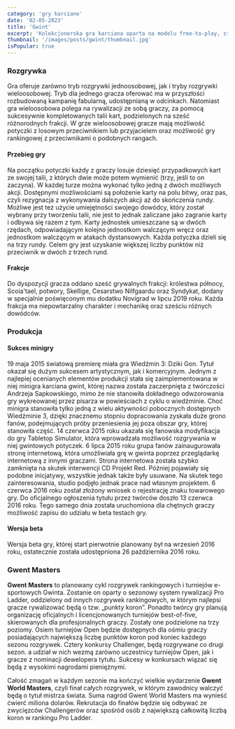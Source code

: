 ```yaml
---
category: 'gry karciane'
date: '02-05-2023'
title: 'Gwint'
excerpt: 'Kolekcjonerska gra karciana oparta na modelu free-to-play, stworzona przez polskie studio CD Projekt Red. Tytuł stanowi samodzielną, bardziej rozbudowaną wersję minigry, która po raz pierwszy pojawiła się w grze Wiedźmin 3: Dziki Gon i szybko okrzyknięta została jedną z najlepszych w historii branży.'
thumbnail: '/images/posts/gwint/thumbnail.jpg'
isPopular: true
---
```


### Rozgrywka

Gra oferuje zarówno tryb rozgrywki jednoosobowej, jak i tryby rozgrywki wieloosobowej. Tryb dla jednego gracza oferować ma w przyszłości rozbudowaną kampanię fabularną, udostępnianą w odcinkach. Natomiast gra wieloosobowa polega na rywalizacji ze sobą graczy, za pomocą sukcesywnie kompletowanych talii kart, podzielonych na sześć różnorodnych frakcji. W grze wieloosobowej gracze mają możliwość potyczki z losowym przeciwnikiem lub przyjacielem oraz możliwość gry rankingowej z przeciwnikami o podobnych rangach.

#### Przebieg gry

Na początku potyczki każdy z graczy losuje dziesięć przypadkowych kart ze swojej talii, z których dwie może potem wymienić (trzy, jeśli to on zaczyna). W każdej turze można wykonać tylko jedną z dwóch możliwych akcji. Dostępnymi możliwościami są położenie karty na polu bitwy, oraz pas, czyli rezygnacja z wykonywania dalszych akcji aż do skończenia rundy. Możliwe jest też użycie umiejętności swojego dowódcy, który został wybrany przy tworzeniu talii, nie jest to jednak zaliczane jako zagranie karty i odbywa się razem z tym. Karty jednostek umieszczane są w dwóch rzędach, odpowiadającym kolejno jednostkom walczącym wręcz oraz jednostkom walczącym w atakach dystansowych. Każda potyczka dzieli się na trzy rundy. Celem gry jest uzyskanie większej liczby punktów niż przeciwnik w dwóch z trzech rund.

#### Frakcje

Do dyspozycji gracza oddano sześć grywalnych frakcji: królestwa północy, Scoia'tael, potwory, Skellige, Cesarstwo Nilfgaardu oraz Syndykat, dodany w specjalnie poświęconym mu dodatku Novigrad w lipcu 2019 roku. Każda frakcja ma niepowtarzalny charakter i mechanikę oraz sześciu różnych dowódców.

### Produkcja

#### Sukces minigry

19 maja 2015 światową premierę miała gra Wiedźmin 3: Dziki Gon. Tytuł okazał się dużym sukcesem artystycznym, jak i komercyjnym. Jednym z najlepiej ocenianych elementów produkcji stała się zaimplementowana w niej minigra karciana gwint, której nazwa została zaczerpnięta z twórczości Andrzeja Sapkowskiego, mimo że nie stanowiła dokładnego odwzorowania gry wykreowanej przez pisarza w powieściach z cyklu o wiedźminie. Choć minigra stanowiła tylko jedną z wielu aktywności pobocznych dostępnych Wiedźminie 3, dzięki znacznemu stopniu dopracowania zyskała duże grono fanów, podejmujących próby przeniesienia jej poza obszar gry, której stanowiła część. 14 czerwca 2015 roku ukazała się fanowska modyfikacja do gry Tabletop Simulator, która wprowadzała możliwość rozgrywania w niej gwintowych potyczek. 6 lipca 2015 roku grupa fanów zainaugurowała stronę internetową, która umożliwiała grę w gwinta poprzez przeglądarkę internetową z innymi graczami. Strona internetowa została szybko zamknięta na skutek interwencji CD Projekt Red. Później pojawiały się podobne inicjatywy, wszystkie jednak także były usuwane. Na skutek tego zainteresowania, studio podjęło jednak prace nad własnym projektem. 6 czerwca 2016 roku został złożony wniosek o rejestrację znaku towarowego gry. Do oficjalnego ogłoszenia tytułu przez twórców doszło 13 czerwca 2016 roku. Tego samego dnia została uruchomiona dla chętnych graczy możliwość zapisu do udziału w beta testach gry.

#### Wersja beta

Wersja beta gry, której start pierwotnie planowany był na wrzesień 2016 roku, ostatecznie została udostępniona 26 października 2016 roku.

### Gwent Masters

**Gwent Masters** to planowany cykl rozgrywek rankingowych i turniejów e-sportowych Gwinta. Zostanie on oparty o sezonowy system rywalizacji Pro Ladder, oddzielony od innych rozgrywek rankingowych, w którym najlepsi gracze rywalizować będą o tzw. „punkty koron”. Ponadto twórcy gry planują organizację oficjalnych i licencjonowanych turniejów best-of-five, skierowanych dla profesjonalnych graczy. Zostały one podzielone na trzy poziomy. Osiem turniejów Open będzie dostępnych dla ośmiu graczy posiadających największą liczbę punktów koron pod koniec każdego sezonu rozgrywek. Cztery konkursy Challenger, będą rozgrywane co drugi sezon. a udział w nich wezmą zarówno uczestnicy turniejów Open, jak i gracze z nominacji dewelopera tytułu. Sukcesy w konkursach wiązać się będą z wysokimi nagrodami pieniężnymi.

Całość zmagań w każdym sezonie ma kończyć wielkie wydarzenie **Gwent World Masters**, czyli finał całych rozgrywek, w którym zawodnicy walczyć będą o tytuł mistrza świata. Suma nagród Gwent World Masters ma wynieść ćwierć miliona dolarów. Rekrutacja do finałów będzie się odbywać ze zwycięzców Challengerów oraz spośród osób z największą całkowitą liczbą koron w rankingu Pro Ladder.
